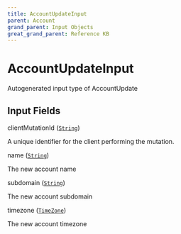 ```yaml
---
title: AccountUpdateInput
parent: Account
grand_parent: Input Objects
great_grand_parent: Reference KB
---
```


<h1>AccountUpdateInput</h1>

Autogenerated input type of AccountUpdate

<h2>Input Fields</h2>

<div class="field-entry ">
  <span id="client_mutation_id" class="field-name anchored">clientMutationId (<code><a href="/docs/reference_kb/scalar/string">String</a></code>)</span>

  <div class="description-wrapper">
   <p>A unique identifier for the client performing the mutation.</p>

  </div>
</div>

<div class="field-entry ">
  <span id="name" class="field-name anchored">name (<code><a href="/docs/reference_kb/scalar/string">String</a></code>)</span>

  <div class="description-wrapper">
   <p>The new account name</p>

  </div>
</div>

<div class="field-entry ">
  <span id="subdomain" class="field-name anchored">subdomain (<code><a href="/docs/reference_kb/scalar/string">String</a></code>)</span>

  <div class="description-wrapper">
   <p>The new account subdomain</p>

  </div>
</div>

<div class="field-entry ">
  <span id="timezone" class="field-name anchored">timezone (<code><a href="/docs/reference_kb/enum/time_zone">TimeZone</a></code>)</span>

  <div class="description-wrapper">
   <p>The new account timezone</p>

  </div>
</div>


